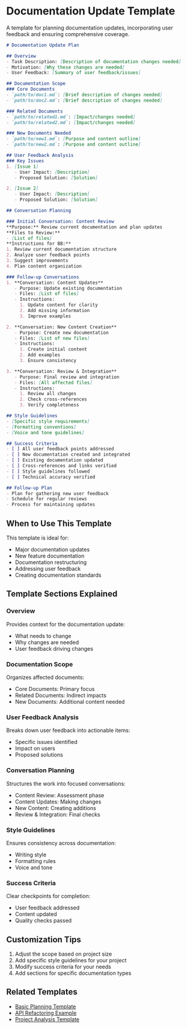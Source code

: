 # Documentation Update Template

A template for planning documentation updates, incorporating user feedback and ensuring comprehensive coverage.

```markdown
# Documentation Update Plan

## Overview
- Task Description: [Description of documentation changes needed]
- Motivation: [Why these changes are needed]
- User Feedback: [Summary of user feedback/issues]

## Documentation Scope
### Core Documents
- `path/to/doc1.md`: [Brief description of changes needed]
- `path/to/doc2.md`: [Brief description of changes needed]

### Related Documents
- `path/to/related1.md`: [Impact/changes needed]
- `path/to/related2.md`: [Impact/changes needed]

### New Documents Needed
- `path/to/new1.md`: [Purpose and content outline]
- `path/to/new2.md`: [Purpose and content outline]

## User Feedback Analysis
### Key Issues
1. [Issue 1]
   - User Impact: [Description]
   - Proposed Solution: [Solution]

2. [Issue 2]
   - User Impact: [Description]
   - Proposed Solution: [Solution]

## Conversation Planning

### Initial Conversation: Content Review
**Purpose:** Review current documentation and plan updates
**Files to Review:**
- [List of files]
**Instructions for BB:**
1. Review current documentation structure
2. Analyze user feedback points
3. Suggest improvements
4. Plan content organization

### Follow-up Conversations
1. **Conversation: Content Updates**
   - Purpose: Update existing documentation
   - Files: [List of files]
   - Instructions:
     1. Update content for clarity
     2. Add missing information
     3. Improve examples

2. **Conversation: New Content Creation**
   - Purpose: Create new documentation
   - Files: [List of new files]
   - Instructions:
     1. Create initial content
     2. Add examples
     3. Ensure consistency

3. **Conversation: Review & Integration**
   - Purpose: Final review and integration
   - Files: [All affected files]
   - Instructions:
     1. Review all changes
     2. Check cross-references
     3. Verify completeness

## Style Guidelines
- [Specific style requirements]
- [Formatting conventions]
- [Voice and tone guidelines]

## Success Criteria
- [ ] All user feedback points addressed
- [ ] New documentation created and integrated
- [ ] Existing documentation updated
- [ ] Cross-references and links verified
- [ ] Style guidelines followed
- [ ] Technical accuracy verified

## Follow-up Plan
- Plan for gathering new user feedback
- Schedule for regular reviews
- Process for maintaining updates
```

## When to Use This Template

This template is ideal for:
- Major documentation updates
- New feature documentation
- Documentation restructuring
- Addressing user feedback
- Creating documentation standards

## Template Sections Explained

### Overview
Provides context for the documentation update:
- What needs to change
- Why changes are needed
- User feedback driving changes

### Documentation Scope
Organizes affected documents:
- Core Documents: Primary focus
- Related Documents: Indirect impacts
- New Documents: Additional content needed

### User Feedback Analysis
Breaks down user feedback into actionable items:
- Specific issues identified
- Impact on users
- Proposed solutions

### Conversation Planning
Structures the work into focused conversations:
- Content Review: Assessment phase
- Content Updates: Making changes
- New Content: Creating additions
- Review & Integration: Final checks

### Style Guidelines
Ensures consistency across documentation:
- Writing style
- Formatting rules
- Voice and tone

### Success Criteria
Clear checkpoints for completion:
- User feedback addressed
- Content updated
- Quality checks passed

## Customization Tips

1. Adjust the scope based on project size
2. Add specific style guidelines for your project
3. Modify success criteria for your needs
4. Add sections for specific documentation types

## Related Templates
- [Basic Planning Template](basic-planning.md)
- [API Refactoring Example](api-refactoring.md)
- [Project Analysis Template](project-analysis.md)